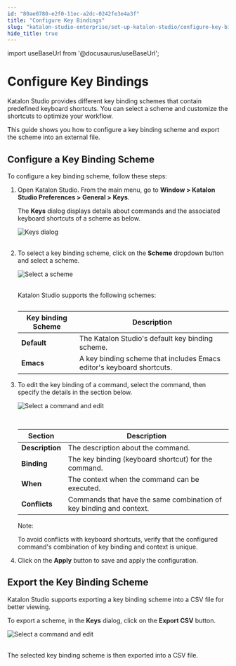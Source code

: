 ```yaml
---
id: "80ae0780-e2f0-11ec-a2dc-0242fe3e4a3f"
title: "Configure Key Bindings"
slug: "katalon-studio-enterprise/set-up-katalon-studio/configure-key-bindings"
hide_title: true
---
```

import useBaseUrl from '@docusaurus/useBaseUrl';

    

# <a id="id" class="anchor_top_offset"/><a id="ariaid-title1" class="anchor_top_offset"/>Configure Key Bindings

    
      
<p xmlns="http://www.w3.org/1999/xhtml" className="p">Katalon Studio provides different key binding schemes that   contain predefined keyboard shortcuts. You can select a scheme and   customize the shortcuts to optimize your workflow.</p> 
      
<p xmlns="http://www.w3.org/1999/xhtml" className="p">This guide shows you how to configure a key binding scheme and   export the scheme into an external file.</p> 
    
  

## <a id="id_1" class="anchor_top_offset"/>Configure a Key Binding Scheme

<p xmlns="http://www.w3.org/1999/xhtml" className="p">To configure a key binding scheme, follow these steps:</p> 
<ol xmlns="http://www.w3.org/1999/xhtml" className="ol"><li className="li">     <p className="p">Open Katalon Studio. From the main menu, go to <strong className="ph b">Window         &gt; Katalon Studio Preferences &gt; General &gt;         Keys</strong>.</p>     <p className="p">The <strong className="ph b">Keys</strong> dialog displays details about commands       and the associated keyboard shortcuts of a scheme as below.</p>     <p className="p">       <img className="image" src={useBaseUrl("https://github.com/katalon-studio/docs-images/raw/master/katalon-studio/docs/configure-keybinding/KS-Keys-dialog.png")} alt="Keys dialog" /><br /><br />     </p>   </li><li className="li">     <p className="p">To select a key binding scheme, click on the       <strong className="ph b">Scheme</strong> dropdown button and select a scheme.</p>     <p className="p">       <img className="image" src={useBaseUrl("https://github.com/katalon-studio/docs-images/raw/master/katalon-studio/docs/configure-keybinding/KS-Scheme-dropdown-button.png")} alt="Select a scheme" /><br /><br />     </p>     <p className="p">Katalon Studio supports the following schemes:</p>     <table className="table"><caption /><thead className="thead"><tr className><th className="entry anchor_top_offset" id="id_1__entry__1">             <strong className="ph b">Key binding Scheme</strong>           </th><th className="entry anchor_top_offset" id="id_1__entry__2">             <strong className="ph b">Description</strong>           </th></tr></thead><tbody className="tbody"><tr className><td className="entry" headers="id_1__entry__1 id_1__entry__2 ">             <strong className="ph b">Default</strong>           </td><td className="entry" headers="id_1__entry__1 id_1__entry__2 ">The Katalon Studio's default key binding scheme.</td></tr><tr className><td className="entry" headers="id_1__entry__1 id_1__entry__2 ">             <strong className="ph b">Emacs</strong>           </td><td className="entry" headers="id_1__entry__1 id_1__entry__2 ">A key binding scheme that includes Emacs editor's keyboard             shortcuts.</td></tr></tbody></table>   </li><li className="li">     <p className="p">To edit the key binding of a command, select the command, then       specify the details in the section below.</p>     <p className="p">       <img className="image" src={useBaseUrl("https://github.com/katalon-studio/docs-images/raw/master/katalon-studio/docs/configure-keybinding/KS-edit-a-command.png")} alt="Select a command and edit" /><br /><br />     </p>     <table className="table"><caption /><thead className="thead"><tr className><th className="entry anchor_top_offset" id="id_1__entry__7">             <strong className="ph b">Section</strong>           </th><th className="entry anchor_top_offset" id="id_1__entry__8">             <strong className="ph b">Description</strong>           </th></tr></thead><tbody className="tbody"><tr className><td className="entry" headers="id_1__entry__7 id_1__entry__8 ">             <strong className="ph b">Description</strong>           </td><td className="entry" headers="id_1__entry__7 id_1__entry__8 ">The description about the command.</td></tr><tr className><td className="entry" headers="id_1__entry__7 id_1__entry__8 ">             <strong className="ph b">Binding</strong>           </td><td className="entry" headers="id_1__entry__7 id_1__entry__8 ">The key binding (keyboard shortcut) for the command.</td></tr><tr className><td className="entry" headers="id_1__entry__7 id_1__entry__8 ">             <strong className="ph b">When</strong>           </td><td className="entry" headers="id_1__entry__7 id_1__entry__8 ">The context when the command can be executed.</td></tr><tr className><td className="entry" headers="id_1__entry__7 id_1__entry__8 ">             <strong className="ph b">Conflicts</strong>           </td><td className="entry" headers="id_1__entry__7 id_1__entry__8 ">Commands that have the same combination of key binding and             context.</td></tr></tbody></table>     <div className="note note note_note"><span className="note__title">Note:</span>        <p className="p">To avoid conflicts with keyboard shortcuts, verify that the         configured command's combination of key binding and context is         unique.</p>     </div>   </li><li className="li">     <p className="p">Click on the <strong className="ph b">Apply</strong> button to save and apply the       configuration.</p>   </li></ol> 
    

## <a id="id_2" class="anchor_top_offset"/>Export the Key Binding Scheme

    
      
<p xmlns="http://www.w3.org/1999/xhtml" className="p">Katalon Studio supports exporting a key binding scheme into a   CSV file for better viewing.</p> 
      
<p xmlns="http://www.w3.org/1999/xhtml" className="p">To export a scheme, in the <strong className="ph b">Keys</strong> dialog, click   on the <strong className="ph b">Export CSV</strong> button.</p> 
      
<p xmlns="http://www.w3.org/1999/xhtml" className="p">   <img className="image" src={useBaseUrl("https://github.com/katalon-studio/docs-images/raw/master/katalon-studio/docs/configure-keybinding/KS-Export%20CSV.png")} alt="Select a command and edit" /><br /><br /> </p> 
      
<p xmlns="http://www.w3.org/1999/xhtml" className="p">The selected key binding scheme is then exported into a CSV   file.</p> 
    
  
